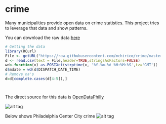 # crime
Many municipalities provide open data on crime statistics.  This project tries to leverage that data and show patterns. 

You can download the raw data 
[here](https://www.dropbox.com/sh/7p10zmogqj3rntd/AAAilFSPR1zqQbr9cYmd0DL0a?dl=0)

```r
# Getting the data
library(RCurl)
File <- getURL("https://raw.githubusercontent.com/mchirico/crime/master/data/philly_crime.csv")
d <- read.csv(text = File,header=TRUE,stringsAsFactors=FALSE)
wd<-function(x) as.POSIXct(strptime(x, '%Y-%m-%d %H:%M:%S',tz='GMT'))
d$mdate = wd(d$DISPATCH_DATE_TIME)
# Remove na's
d=d[complete.cases(d[4:5]),]




```



The direct source for this data is
[OpenDataPhilly](https://www.opendataphilly.org/dataset/philadelphia-police-part-one-crime-incidents)

![alt tag](https://github.com/mchirico/crime/blob/master/images/cheltenhamPhilly.gif)


Below shows Philadelphia Center City crime
![alt tag](https://github.com/mchirico/crime/blob/master/images/crimePhillyCC.gif)

